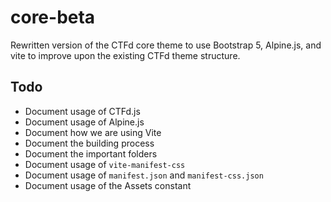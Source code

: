 # core-beta

Rewritten version of the CTFd core theme to use Bootstrap 5, Alpine.js, and vite to improve upon the existing CTFd theme structure. 

## Todo

- Document usage of CTFd.js
- Document usage of Alpine.js
- Document how we are using Vite
- Document the building process
- Document the important folders
- Document usage of `vite-manifest-css`
- Document usage of `manifest.json` and `manifest-css.json`
- Document usage of the Assets constant
